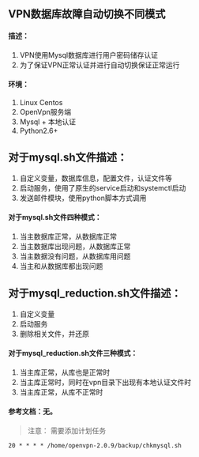 ## VPN数据库故障自动切换不同模式

#### 描述：

1.  VPN使用Mysql数据库进行用户密码储存认证
2.  为了保证VPN正常认证并进行自动切换保证正常运行


#### 环境：

1.  Linux Centos
2.  OpenVpn服务端
3.  Mysql + 本地认证
4.  Python2.6+


## 对于mysql.sh文件描述：

1.  自定义变量，数据库信息，配置文件，认证文件等
2.  启动服务，使用了原生的service启动和systemctl启动
3.  发送邮件模块，使用python脚本方式调用

#### 对于mysql.sh文件四种模式：

1.  当主数据库正常，从数据库正常
2.  当主数据库出现问题，从数据库正常
3.  当主数据没有问题，从数据库用问题
4.  当主和从数据库都出现问题

## 对于mysql_reduction.sh文件描述：

1.  自定义变量
2.  启动服务
3.  删除相关文件，并还原


#### 对于mysql_reduction.sh文件三种模式：

1.  当主库正常，从库也是正常时
2.  当主库正常时，同时在vpn目录下出现有本地认证文件时
3.  当主库正常，从库不正常时


#### 参考文档：无。


> 注意： 需要添加计划任务

	20 * * * * /home/openvpn-2.0.9/backup/chkmysql.sh
